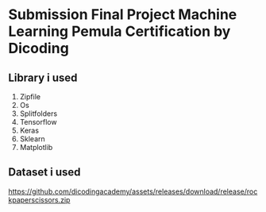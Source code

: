 # Submission Final Project Machine Learning Pemula Certification by Dicoding
## Library i used
1. Zipfile
2. Os
3. Splitfolders
4. Tensorflow
5. Keras
6. Sklearn
7. Matplotlib
## Dataset i used
https://github.com/dicodingacademy/assets/releases/download/release/rockpaperscissors.zip
